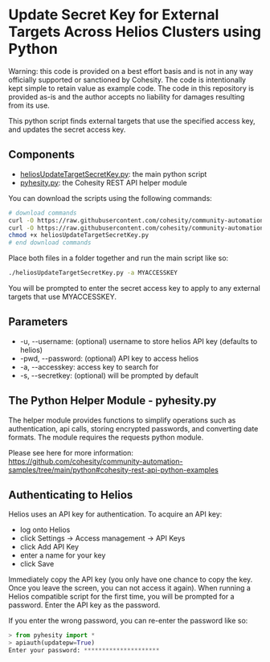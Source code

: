 # Update Secret Key for External Targets Across Helios Clusters using Python

Warning: this code is provided on a best effort basis and is not in any way officially supported or sanctioned by Cohesity. The code is intentionally kept simple to retain value as example code. The code in this repository is provided as-is and the author accepts no liability for damages resulting from its use.

This python script finds external targets that use the specified access key, and updates the secret access key.

## Components

* [heliosUpdateTargetSecretKey.py](https://raw.githubusercontent.com/cohesity/community-automation-samples/main/python/heliosUpdateTargetSecretKey/heliosUpdateTargetSecretKey.py): the main python script
* [pyhesity.py](https://raw.githubusercontent.com/cohesity/community-automation-samples/main/python/pyhesity/pyhesity.py): the Cohesity REST API helper module

You can download the scripts using the following commands:

```bash
# download commands
curl -O https://raw.githubusercontent.com/cohesity/community-automation-samples/main/python/heliosUpdateTargetSecretKey/heliosUpdateTargetSecretKey.py
curl -O https://raw.githubusercontent.com/cohesity/community-automation-samples/main/python/pyhesity.py
chmod +x heliosUpdateTargetSecretKey.py
# end download commands
```

Place both files in a folder together and run the main script like so:

```bash
./heliosUpdateTargetSecretKey.py -a MYACCESSKEY
```

You will be prompted to enter the secret access key to apply to any external targets that use MYACCESSKEY.

## Parameters

* -u, --username: (optional) username to store helios API key (defaults to helios)
* -pwd, --password: (optional) API key to access helios
* -a, --accesskey: access key to search for
* -s, --secretkey: (optional) will be prompted by default

## The Python Helper Module - pyhesity.py

The helper module provides functions to simplify operations such as authentication, api calls, storing encrypted passwords, and converting date formats. The module requires the requests python module.

Please see here for more information: <https://github.com/cohesity/community-automation-samples/tree/main/python#cohesity-rest-api-python-examples>

## Authenticating to Helios

Helios uses an API key for authentication. To acquire an API key:

* log onto Helios
* click Settings -> Access management -> API Keys
* click Add API Key
* enter a name for your key
* click Save

Immediately copy the API key (you only have one chance to copy the key. Once you leave the screen, you can not access it again). When running a Helios compatible script for the first time, you will be prompted for a password. Enter the API key as the password.

If you enter the wrong password, you can re-enter the password like so:

```python
> from pyhesity import *
> apiauth(updatepw=True)
Enter your password: *********************
```
